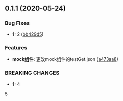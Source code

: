 ## 0.1.1 (2020-05-24)


### Bug Fixes

* **1:** 2 ([bb429d5](https://github.com/bei-yang/vue-template-project/commit/bb429d55da27aec246d5e0df12ee538c74936973))


### Features

* **mock组件:** 更改mock组件的testGet.json ([a473aa8](https://github.com/bei-yang/vue-template-project/commit/a473aa898cfc2cf1969b8deaa2a5a377ec3153d7))


### BREAKING CHANGES

* **1:** 4

5



